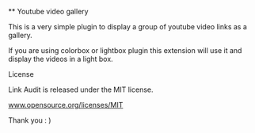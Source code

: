 ** Youtube video gallery

This is a very simple plugin to display a group of youtube video links as a gallery.

If you are using colorbox or lightbox plugin this extension will use it and display the videos in a light box.




License

Link Audit is released under the MIT license.

www.opensource.org/licenses/MIT

Thank you : )